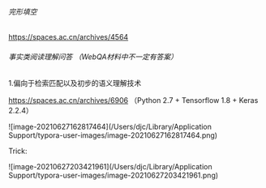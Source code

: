 ###### 完形填空

https://spaces.ac.cn/archives/4564

###### 事实类阅读理解问答 （WebQA材料中不一定有答案）

1.偏向于检索匹配以及初步的语义理解技术

https://spaces.ac.cn/archives/6906 （Python 2.7 + Tensorflow 1.8 + Keras 2.2.4）

![image-20210627162817464](/Users/djc/Library/Application Support/typora-user-images/image-20210627162817464.png)

Trick:

![image-20210627203421961](/Users/djc/Library/Application Support/typora-user-images/image-20210627203421961.png)


